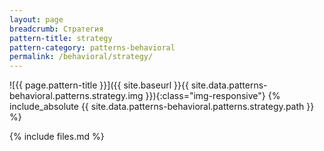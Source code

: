 ```yaml
---
layout: page
breadcrumb: Стратегия
pattern-title: strategy
pattern-category: patterns-behavioral
permalink: /behavioral/strategy/
---
```

![{{ page.pattern-title }}]({{ site.baseurl }}{{ site.data.patterns-behavioral.patterns.strategy.img }}){:class="img-responsive"}
{% include_absolute {{ site.data.patterns-behavioral.patterns.strategy.path }} %}

{% include files.md %}
